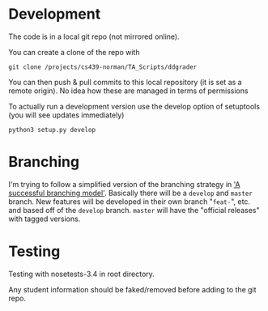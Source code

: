Development
===========
The code is in a local git repo (not mirrored online). 

You can create a clone of the repo with

`git clone /projects/cs439-norman/TA_Scripts/ddgrader`

You can then push & pull commits to this local repository (it is set as a remote origin). No idea how these are managed in terms of permissions

To actually run a development version use the develop option of setuptools (you will see updates immediately)

`python3 setup.py develop`


Branching
=========
I'm trying to follow a simplified version of the branching strategy in ['A successful branching model'](http://nvie.com/posts/a-successful-git-branching-model/).
Basically there will be a `develop` and `master` branch. New features will be developed in their own
branch "`feat-`", etc. and based off of the `develop` branch. `master` will have the "official releases" with tagged
versions.


Testing
=======
Testing with nosetests-3.4 in root directory.

Any student information should be faked/removed before adding to the git repo.
